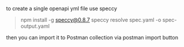 to create a single openapi yml file use speccy

> npm install -g speccy@0.8.7
> speccy resolve spec.yaml -o spec-output.yaml

then you can import it to Postman collection via postman import button